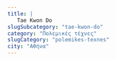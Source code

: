 ```yaml
---
title: |
   Tae Kwon Do
slugSubcategory: "tae-kwon-do"
category: "Πολεμικές τέχνες"
slugCategory: "polemikes-texnes"
city: "Αθήνα"
---
```


